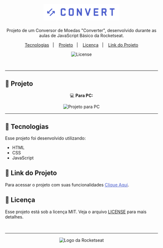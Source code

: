 <h1 align="center">
  <img alt="Logo" src="img/logo.svg" width="250px" >
</h1>

<p align="center">
  Projeto de um Conversor de Moedas "Converter", desenvolvido durante as aulas de JavaScript Básico da Rocketseat.
</p>

<p align="center">
  <a href="#-tecnologias">Tecnologias</a>&nbsp;&nbsp;&nbsp;|&nbsp;&nbsp;&nbsp;
  <a href="#-projeto">Projeto</a>&nbsp;&nbsp;&nbsp;|&nbsp;&nbsp;&nbsp;
  <a href="#-licença">Licença</a>&nbsp;&nbsp;&nbsp;|&nbsp;&nbsp;&nbsp;
  <a href="#-link-do-projeto">Link do Projeto</a>
</p>

<p align="center">
  <img alt="License" src="https://img.shields.io/static/v1?label=license&message=MIT&color=0F172A&labelColor=1D4ED8">
</p>

<br>

---

## 📂 Projeto

<p align="center">💻 <b>Para PC:</b></p>
<p align="center">
  <img alt="Projeto para PC" src="https://github.com/user-attachments/assets/0e117dfe-c8b9-4b46-bfe4-8c4ce3dd205a" width="800px">
</p>

<!-- <p align="center">📱 <b>Para Celular:</b></p>
<p align="center">
  <img alt="Projeto para Celular" src="" width="300px">
</p>

<p align="center">
  <img alt="Projeto para Celular" src="" width="300px">
</p> -->

---

## 🚀 Tecnologias

Esse projeto foi desenvolvido utilizando:

- HTML
- CSS
- JavaScript

## 🔗 Link do Projeto

Para acessar o projeto com suas funcionalidades <a href="" target="_blank" style="color: #4a5dcd;">Clique Aqui</a>.

## 📝 Licença

Esse projeto está sob a licença MIT. Veja o arquivo [LICENSE](./LICENSE) para mais detalhes.

<br>

---

<p align="center">
  <img alt="Logo da Rocketseat" src="https://github.com/user-attachments/assets/39908634-2aee-4435-8513-fb952559fe3c" width="200px" />
</p>
